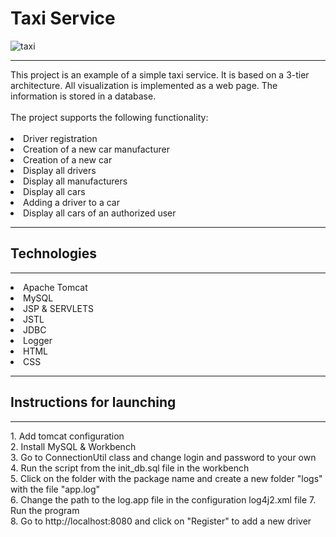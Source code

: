 # Taxi Service
![taxi](https://www.labparlamento.it/wp-content/uploads/2017/02/TAXI.jpg)
<hr>
This project is an example of a simple taxi service. It is based on a 3-tier architecture. All visualization is implemented as a web page. The information is stored in a database.<br><br> 
The project supports the following functionality: <br><br>
<li>Driver registration</li>
<li>Creation of a new car manufacturer</li>
<li>Creation of a new car</li>
<li>Display all drivers</li>
<li>Display all manufacturers</li>
<li>Display all cars</li>
<li>Adding a driver to a car</li>
<li>Display all cars of an authorized user</li>
<hr>

## Technologies
<hr>
<li>Apache Tomcat</li>
<li>MySQL</li>
<li>JSP & SERVLETS</li>
<li>JSTL</li>
<li>JDBC</li>
<li>Logger</li>
<li>HTML</li>
<li>CSS</li>
<hr>

## Instructions for launching
<hr>
1. Add tomcat configuration <br>
2. Install MySQL & Workbench <br>
3. Go to ConnectionUtil class and change login and password to your own
4. Run the script from the init_db.sql file in the workbench <br>
5. Click on the folder with the package name and create a new folder "logs" with the file "app.log" <br>
6. Change the path to the log.app file in the configuration log4j2.xml file 
7. Run the program <br>
8. Go to http://localhost:8080 and click on "Register" to add a new driver
